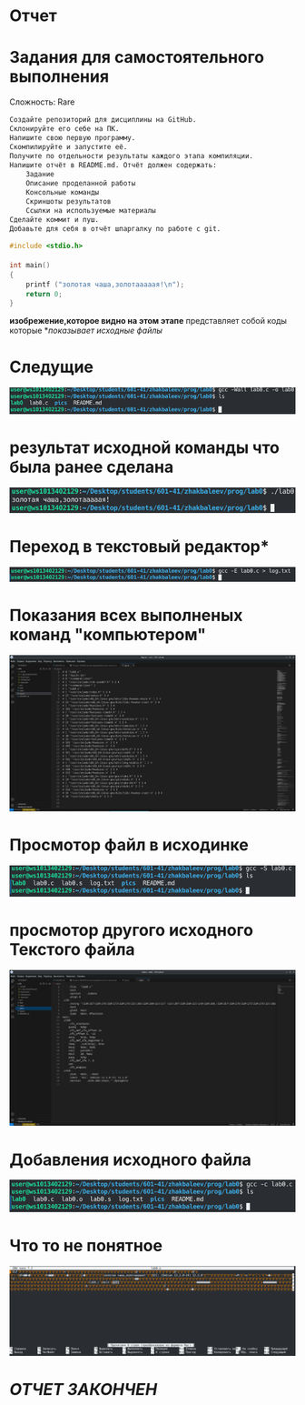 # Отчет

#  Задания для самостоятельного выполнения

Сложность:
    Rare

    Создайте репозиторий для дисциплины на GitHub.
    Склонируйте его себе на ПК.
    Напишите свою первую программу.
    Скомпилируйте и запустите её.
    Получите по отдельности результаты каждого этапа компиляции.
    Напишите отчёт в README.md. Отчёт должен содержать:
        Задание
        Описание проделанной работы
        Консольные команды
        Скриншоты результатов
        Ссылки на используемые материалы
    Сделайте коммит и пуш.
    Добавьте для себя в отчёт шпаргалку по работе с git.



```c
#include <stdio.h>

int main()
{
    printf ("золотая чаша,золотааааая!\n");
    return 0;
}
```


**изобрежение,которое видно на этом этапе**
представляет собой коды которые **показывает исходные файлы*
# Следущие 
![мой скриншот](pics/1.png)
# результат исходной команды что была ранее сделана
![moi ckrin](pics/2.png)
# Переход в текстовый редактор* 
![moi skrin](pics/3.png)
# Показания всех выполненых команд "компьютером"
![moi skrin](pics/4.png)
# Просмотор файл в исходинке
![moi skrin](pics/5.png)
# просмотор другого исходного Текстого файла
![moi skrin](pics/6.png)
# Добавления исходного файла
![moi skrin](pics/7.png)
# Что то не понятное 
![moi skrin](pics/8.png)
# *ОТЧЕТ ЗАКОНЧЕН*